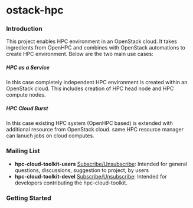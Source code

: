 # ostack-hpc

### Introduction
This project enables HPC environment in an OpenStack cloud. It takes ingredients from OpenHPC and combines with OpenStack automations to create HPC environment. 
Below are the two main use cases:
##### HPC as a Service
In this case completely independent HPC environment is created within an OpenStack cloud. This includes creation of HPC head node and HPC compute nodes.
##### HPC Cloud Burst
In this case existing HPC system (OpenHPC based) is extended with additional resource from OpenStack cloud. same HPC resource manager can lanuch jobs on cloud computes.

### Mailing List
* **hpc-cloud-toolkit-users** [Subscribe/Unsubscribe](https://groups.io/g/hpc-cloud-toolkit-users): 
Intended for general questions, discussions, suggestion to project, by users
* **hpc-cloud-toolkit-devel** [Subscribe/Unsubscribe](https://groups.io/g/hpc-cloud-toolkit-devel): 
Intended for developers contributing the hpc-cloud-toolkit. 

### Getting Started

### 
